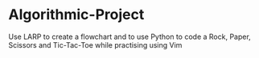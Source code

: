 # Algorithmic-Project

Use LARP to create a flowchart and to use Python to code a Rock, Paper, Scissors and Tic-Tac-Toe while practising using Vim